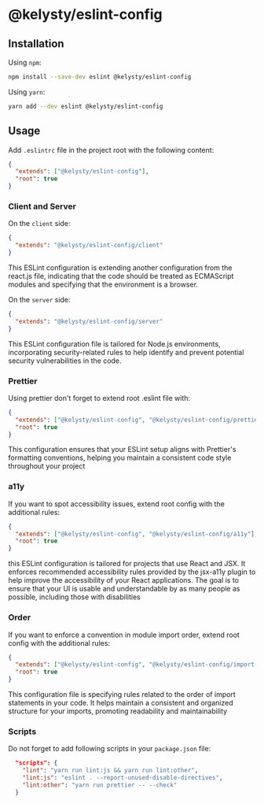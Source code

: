 # @kelysty/eslint-config

## Installation

Using `npm`:

```bash
npm install --save-dev eslint @kelysty/eslint-config
```

Using `yarn`:

```bash
yarn add --dev eslint @kelysty/eslint-config
```

## Usage

Add `.eslintrc` file in the project root with the following content:

```json
{
  "extends": ["@kelysty/eslint-config"],
  "root": true
}
```

### Client and Server

On the `client` side:

```json
{
  "extends": "@kelysty/eslint-config/client"
}
```

This ESLint configuration is extending another configuration from the react.js file, indicating that the code should be treated as ECMAScript modules and specifying that the environment is a browser.

On the `server` side:

```json
{
  "extends": "@kelysty/eslint-config/server"
}
```

This ESLint configuration file is tailored for Node.js environments, incorporating security-related rules to help identify and prevent potential security vulnerabilities in the code.

### Prettier

Using prettier don't forget to extend root .eslint file with:

```json
{
  "extends": ["@kelysty/eslint-config", "@kelysty/eslint-config/prettier"],
  "root": true
}
```

This configuration ensures that your ESLint setup aligns with Prettier's formatting conventions, helping you maintain a consistent code style throughout your project

### a11y

If you want to spot accessibility issues, extend root config with the additional rules:

```json
{
  "extends": ["@kelysty/eslint-config", "@kelysty/eslint-config/a11y"],
  "root": true
}
```

this ESLint configuration is tailored for projects that use React and JSX. It enforces recommended accessibility rules provided by the jsx-a11y plugin to help improve the accessibility of your React applications. The goal is to ensure that your UI is usable and understandable by as many people as possible, including those with disabilities

### Order

If you want to enforce a convention in module import order, extend root config with the additional rules:

```json
{
  "extends": ["@kelysty/eslint-config", "@kelysty/eslint-config/import-order"],
  "root": true
}
```

This configuration file is specifying rules related to the order of import statements in your code. It helps maintain a consistent and organized structure for your imports, promoting readability and maintainability

### Scripts

Do not forget to add following scripts in your `package.json` file:

```json
  "scripts": {
    "lint": "yarn run lint:js && yarn run lint:other",
    "lint:js": "eslint . --report-unused-disable-directives",
    "lint:other": "yarn run prettier -- --check"
  }
```
